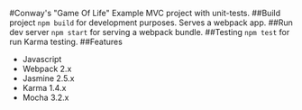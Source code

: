 #Conway's "Game Of Life" 
Example MVC project with unit-tests.
##Build project
`npm build` for development purposes. Serves a webpack app.
##Run dev server
`npm start` for serving a webpack bundle.
##Testing
`npm test` for run Karma testing.
##Features
+ Javascript 
+ Webpack 2.x
+ Jasmine 2.5.x
+ Karma 1.4.x
+ Mocha 3.2.x